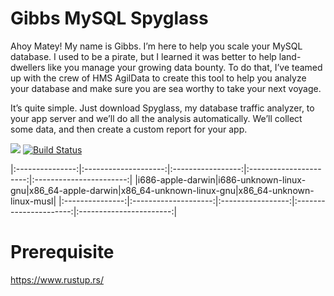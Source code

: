 # Gibbs MySQL Spyglass

Ahoy Matey! My name is Gibbs. I’m here to help you scale your MySQL database. I used to be a pirate, but I learned it was better to help land-dwellers like you manage your growing data bounty. To do that, I’ve teamed up with the crew of HMS AgilData to create this tool to help you analyze your database and make sure you are sea worthy to take your next voyage.

It’s quite simple. Just download Spyglass, my database traffic analyzer, to your app server and we’ll do all the analysis automatically. We’ll collect some data, and then create a custom report for your app.

[![](https://img.shields.io/badge/License-GPL3-green.svg)](https://github.com/agildata/gibbs-mysql-spyglass/blob/master/COPYING)
[![Build Status](https://travis-ci.org/agildata/gibbs-mysql-spyglass.svg?branch=master)](https://travis-ci.org/agildata/gibbs-mysql-spyglass)

|:---------------:|:--------------------:|:-----------------:|:----------------------:|:-----------------------:|
|i686-apple-darwin|i686-unknown-linux-gnu|x86_64-apple-darwin|x86_64-unknown-linux-gnu|x86_64-unknown-linux-musl|
|:---------------:|:--------------------:|:-----------------:|:----------------------:|:-----------------------:|

# Prerequisite
https://www.rustup.rs/
